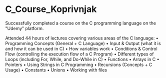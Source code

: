 # C_Course_Koprivnjak
Successfully completed a course on the C programming language on the "Udemy" platform.

Attended 44 hours of lectures covering various areas of the C language:
    •	Programming Concepts (General + C Language)
    •	Input & Output (what it is and how it can be used in C)
    •	How variables work
    •	Conditions & Control Flow (controlling the execution flow of a C Program)
    •	Different types of Loops (including For, While, and Do-While in C)
    •	Functions
    •	Arrays in C
    •	Pointers
    •	Using Strings in C Programming
    •	Recursions (Concepts + C Usage)
    •	Constants
    •	Unions
    •	Working with files

